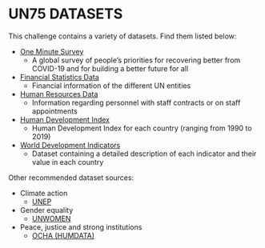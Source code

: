 # UN75 DATASETS

This challenge contains a variety of datasets. Find them listed below:

- [One Minute Survey](One%20Minute%20Survey)
  - A global survey of people’s priorities for recovering better from COVID-19 and for building a better future for all
- [Financial Statistics Data](Financial%20Statistics%20Data)
  - Financial information of the different UN entities
- [Human Resources Data](Human%20Resources%20Data)
  - Information regarding personnel with staff contracts or on staff appointments
- [Human Development Index](../Additional%20Datasources/Human%20Development%20Index)
  - Human Development Index for each country (ranging from 1990 to 2019)
- [World Development Indicators](../Additional%20Datasources/World%20Development%20Indicators)
  - Dataset containing a detailed description of each indicator and their value in each country

Other recommended dataset sources:

- Climate action
  - [UNEP](https://open.unep.org/)
- Gender equality
  - [UNWOMEN](https://data.unwomen.org/)
- Peace, justice and strong institutions
  - [OCHA (HUMDATA)](https://data.humdata.org/dataset)
